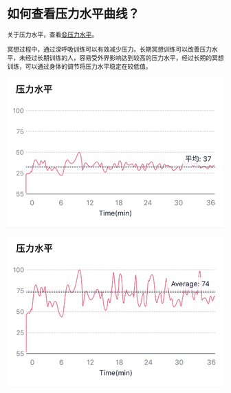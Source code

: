 # 如何查看压力水平曲线？

关于压力水平，查看[😧压力水平](../名词解释/压力水平.html)。

冥想过程中，通过深呼吸训练可以有效减少压力。长期冥想训练可以改善压力水平，未经过长期训练的人，容易受外界影响达到较高的压力水平，经过长期的冥想训练，可以通过身体的调节将压力水平稳定在较低值。

![典型的冥想时压力水平变化（较低水平，相对稳定）](media/15971282336142.jpg)



![典型的非冥想状态下压力水平变化（工作状态，较高水平，波动较大）](media/15971282436395.jpg)

